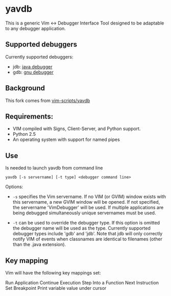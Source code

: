 # yavdb

This is a generic Vim <-> Debugger Interface Tool designed to be adaptable to any debugger application. 

## Supported debuggers

Currently supported debuggers:

- jdb: [java debugger](https://docs.oracle.com/javase/7/docs/technotes/tools/windows/jdb.html)
- gdb: [gnu debugger](http://www.gnu.org/software/gdb/)

## Background

This fork comes from [vim-scripts/yavdb](http://www.vim.org/scripts/script.php?script_id=1954)

## Requirements:

- VIM compiled with Signs, Client-Server, and Python support.
- Python 2.5
- An operating system with support for named pipes

## Use

Is needed to launch yavdb from command line

    yavdb [-s servername] [-t type] <debugger command line>

Options:

- `-s` specifies the Vim servername. If no VIM (or GVIM) window exists with this servername, a new GVIM window will be opened. If not specified, the servername 'VimDebugger' will be used. If multiple applications are being debugged simultaneously unique servernames must be used.

- `-t` can be used to override the debugger type. If this option is omitted the debugger name will be used as the type. Currently supported debugger types include 'gdb' and 'jdb'. Note that jdb will only correctly notify VIM of events when classnames are identical to filenames (other than the .java extension).

## Key mapping

Vim will have the following key mappings set:

<C-F5> Run Application
<F5> Continue Execution
<F7> Step Into a Function
<F8> Next Instruction
<F9> Set Breakpoint
<F10> Print variable value under cursor

